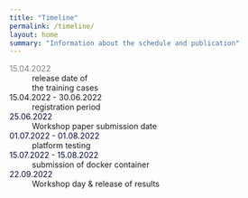 ```yaml
---
title: "Timeline"
permalink: /timeline/
layout: home
summary: "Information about the schedule and publication"
---
```


<article>
    <dl>
        <div class="cell">
            <div class="cell-content">
                <dt> <span style="color: gray;">15.04.2022</span> </dt>
                <dd>release date of<br>
				the training cases</dd>
            </div>
        </div>
        <div class="cell">
            <div class="cell-content">
                <dt> 15.04.2022 - 30.06.2022 </dt>
                <dd>registration period</dd>
            </div>
        </div>
        <div class="cell">
            <div class="cell-content">
                <dt> <span style="color:#0B0B45">25.06.2022</span> </dt>
                <dd>Workshop paper submission date</dd>
            </div>
        </div>
        <div class="cell">
            <div class="cell-content">
                <dt> <span style="color:#0B0B45">01.07.2022 - 01.08.2022</span> </dt>
                <dd>platform testing</dd>
            </div>
        </div>
        <div class="cell">
            <div class="cell-content">
                <dt> <span style="color:#0B0B45">15.07.2022 - 15.08.2022</span> </dt>
                <dd>submission of docker container</dd>
            </div>
        </div>
        <div class="cell">
            <div class="cell-content">
                <dt> <span style="color:#0B0B45">22.09.2022</span> </dt>
                <dd>Workshop day & release of results</dd>
            </div>
        </div>
    </dl>
</article>
